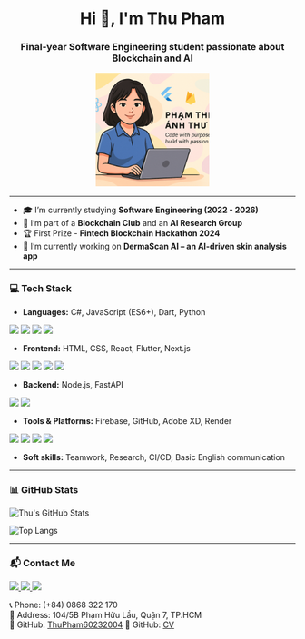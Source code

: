 <h1 align="center">Hi 👋, I'm Thu Pham</h1>
<h3 align="center">Final-year Software Engineering student passionate about Blockchain and AI</h3>
<p align="center">
  <img src="https://github.com/ThuPham60232004/ThuPham60232004/blob/main/ChatGPT%20Image%20May%2016%2C%202025%2C%2005_07_08%20PM.png?raw=true" alt="Thu Pham" width="200"/>
</p>

---

- 🎓 I’m currently studying **Software Engineering (2022 - 2026)**  
- 🧠 I’m part of a **Blockchain Club** and an **AI Research Group**  
- 🏆 First Prize - **Fintech Blockchain Hackathon 2024**  
- 🔭 I’m currently working on **DermaScan AI – an AI-driven skin analysis app**

---

### 💻 Tech Stack

- **Languages:** C#, JavaScript (ES6+), Dart, Python  
<p> <img src="https://img.shields.io/badge/C%23-239120?style=flat-square&logo=c-sharp&logoColor=white"/> <img src="https://img.shields.io/badge/JavaScript-F7DF1E?style=flat-square&logo=javascript&logoColor=black"/> <img src="https://img.shields.io/badge/Dart-0175C2?style=flat-square&logo=dart&logoColor=white"/> <img src="https://img.shields.io/badge/Python-3776AB?style=flat-square&logo=python&logoColor=white"/> </p>

- **Frontend:** HTML, CSS, React, Flutter, Next.js  
<p> <img src="https://img.shields.io/badge/HTML5-E34F26?style=flat-square&logo=html5&logoColor=white"/> <img src="https://img.shields.io/badge/CSS3-1572B6?style=flat-square&logo=css3&logoColor=white"/> <img src="https://img.shields.io/badge/React-20232A?style=flat-square&logo=react&logoColor=61DAFB"/> <img src="https://img.shields.io/badge/Flutter-02569B?style=flat-square&logo=flutter&logoColor=white"/> <img src="https://img.shields.io/badge/Next.js-000000?style=flat-square&logo=nextdotjs&logoColor=white"/> </p>

- **Backend:** Node.js, FastAPI  
<p> <img src="https://img.shields.io/badge/Node.js-339933?style=flat-square&logo=nodedotjs&logoColor=white"/> <img src="https://img.shields.io/badge/FastAPI-009688?style=flat-square&logo=fastapi&logoColor=white"/> </p>

- **Tools & Platforms:** Firebase, GitHub, Adobe XD, Render  
<p> <img src="https://img.shields.io/badge/Firebase-FFCA28?style=flat-square&logo=firebase&logoColor=black"/> <img src="https://img.shields.io/badge/GitHub-181717?style=flat-square&logo=github&logoColor=white"/> <img src="https://img.shields.io/badge/Adobe%20XD-FF61F6?style=flat-square&logo=adobe-xd&logoColor=white"/> <img src="https://img.shields.io/badge/Render-46E3B7?style=flat-square&logo=render&logoColor=white"/> </p>

- **Soft skills:** Teamwork, Research, CI/CD, Basic English communication  

---
### 📊 GitHub Stats

![Thu's GitHub Stats](https://github-readme-stats.vercel.app/api?username=ThuPham60232004&show_icons=true&theme=tokyonight)

![Top Langs](https://github-readme-stats.vercel.app/api/top-langs/?username=ThuPham60232004&layout=compact&theme=radical)

---
### 📬 Contact Me

<a href="https://www.linkedin.com/in/anh-th%C6%B0-ph%E1%BA%A1m-th%E1%BB%8B-226002366/" target="_blank">
  <img src="https://img.shields.io/badge/LINKEDIN-0077B5?style=for-the-badge&logo=linkedin&logoColor=white"/>
</a>
<a href="https://www.facebook.com/re.mi.790256/" target="_blank">
  <img src="https://img.shields.io/badge/FACEBOOK-4267B2?style=for-the-badge&logo=facebook&logoColor=white"/>
</a>
<a href="mailto:phamthianhthu6023789@gmail.com">
  <img src="https://img.shields.io/badge/GMAIL-D14836?style=for-the-badge&logo=gmail&logoColor=white"/>
</a>

📞 Phone: (+84) 0868 322 170  
📍 Address: 104/5B Phạm Hữu Lầu, Quận 7, TP.HCM  
🔗 GitHub: [ThuPham60232004](https://github.com/ThuPham60232004)
📍 GitHub: [CV](https://www.canva.com/design/DAGfhgFZskc/-g49URWEMAQ_tOzHKR6Wug/edit?utm_content=DAGfhgFZskc&utm_campaign=designshare&utm_medium=link2&utm_source=sharebutton)



